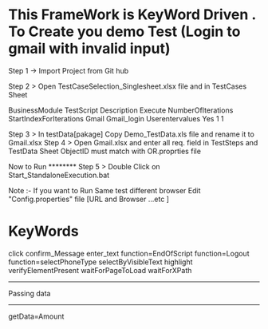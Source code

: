 ﻿This FrameWork is KeyWord Driven . To Create you demo Test (Login to gmail with invalid input)
===========================================================
Step 1 -> Import Project from Git hub 

Step 2 >  Open TestCaseSelection_Singlesheet.xlsx file and in TestCases Sheet  

BusinessModule	TestScript		Description	Execute		NumberOfIterations	 	StartIndexForIterations
Gmail		Gmail_login	Userentervalues	Yes		1			1

Step 3 > In testData[pakage]  Copy Demo_TestData.xls file and rename it to Gmail.xlsx 
Step 4 > Open Gmail.xlsx and enter all req. field in TestSteps and TestData Sheet 
ObjectID must match with OR.proprties file 

Now to Run ********
Step 5 > Double Click on Start_StandaloneExecution.bat 

Note :- If you want to Run Same test different browser Edit "Config.properties" file  [URL and Browser ...etc ]




KeyWords 
=======

click
confirm_Message
enter_text
function=EndOfScript
function=Logout
function=selectPhoneType
selectByVisibleText
highlight
verifyElementPresent
waitForPageToLoad
waitForXPath

**************
Passing data 
**************
getData=Amount
